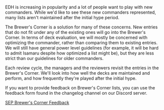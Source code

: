 EDH is increasing in popularity and a lot of people want to play with new commanders. While we'd like to see these new commanders represented, many lists aren't maintained after the initial hype period. 

The Brewer's Corner is a solution for many of these concerns. New entries that do not fit under any of the existing ones will go into the Brewer's Corner. In terms of deck evaluation, we will mostly be concerned with optimizing the commander, rather than comparing them to existing entries. We will still have general power level guidelines (for example, it will be hard to admit Isamaru despite how optimized a list might be), but they are less strict than our guidelines for older commanders.

Each review cycle, the managers and the reviewers revisit the entries in the Brewer's Corner. We'll look into how well the decks are maintained and perform, and how frequently they're played after the initial hype. 

If you want to provide feedback on Brewer's Corner lists, you can use the feedback form found in the changelog channel on our Discord server.

[SEP Brewer's Corner Feedback](https://docs.google.com/forms/d/1vo_QrLNceelLj0kW-xR4LanjmtTSRhouOAgGKUIHvVk/edit)